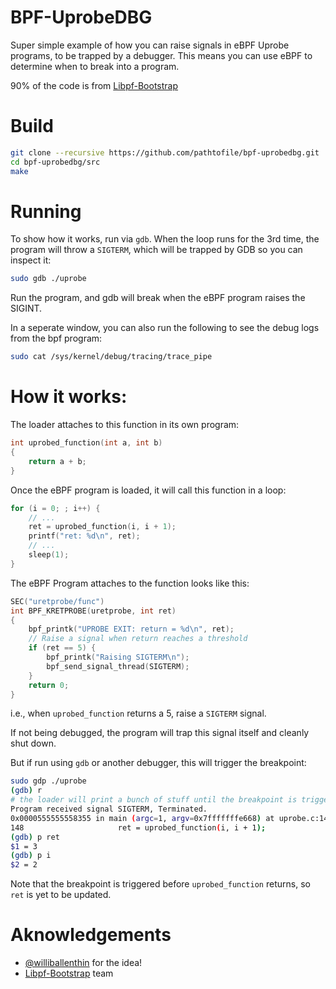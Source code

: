 # BPF-UprobeDBG
Super simple example of how you can raise signals in eBPF Uprobe programs, to be trapped by a debugger.
This means you can use eBPF to determine when to break into a program.

90% of the code is from [Libpf-Bootstrap](https://github.com/libbpf/libbpf-bootstrap)

# Build
```bash
git clone --recursive https://github.com/pathtofile/bpf-uprobedbg.git
cd bpf-uprobedbg/src
make
```

# Running
To show how it works, run via `gdb`. When the loop runs for the 3rd time,
the program will throw a `SIGTERM`, which will be trapped by GDB so you can inspect it:
```bash
sudo gdb ./uprobe
```
Run the program, and gdb will break when the eBPF program raises the SIGINT.

In a seperate window, you can also run the following to see the debug logs from the bpf program:
```bash
sudo cat /sys/kernel/debug/tracing/trace_pipe
```


# How it works:
The loader attaches to this function in its own program:
```c++
int uprobed_function(int a, int b)
{
	return a + b;
}
```

Once the eBPF program is loaded, it will call this function in a loop:
```c++
for (i = 0; ; i++) {
    // ...
    ret = uprobed_function(i, i + 1);
    printf("ret: %d\n", ret);
    // ...
    sleep(1);
}
```

The eBPF Program attaches to the function looks like this:
```c++
SEC("uretprobe/func")
int BPF_KRETPROBE(uretprobe, int ret)
{
	bpf_printk("UPROBE EXIT: return = %d\n", ret);
	// Raise a signal when return reaches a threshold
	if (ret == 5) {
		bpf_printk("Raising SIGTERM\n");
		bpf_send_signal_thread(SIGTERM);
	}
	return 0;
}
```
i.e., when `uprobed_function` returns a 5, raise a `SIGTERM` signal.

If not being debugged, the program will trap this signal itself and cleanly shut down.

But if run using `gdb` or another debugger, this will trigger the breakpoint:
```bash
sudo gdp ./uprobe
(gdb) r
# the loader will print a bunch of stuff until the breakpoint is triggered
Program received signal SIGTERM, Terminated.
0x0000555555558355 in main (argc=1, argv=0x7fffffffe668) at uprobe.c:148
148                     ret = uprobed_function(i, i + 1);
(gdb) p ret
$1 = 3
(gdb) p i
$2 = 2
```

Note that the breakpoint is triggered before `uprobed_function` returns, so `ret` is yet to be updated.


# Aknowledgements
- [@williballenthin](https://twitter.com/williballenthin) for the idea!
- [Libpf-Bootstrap](https://github.com/libbpf/libbpf-bootstrap) team

